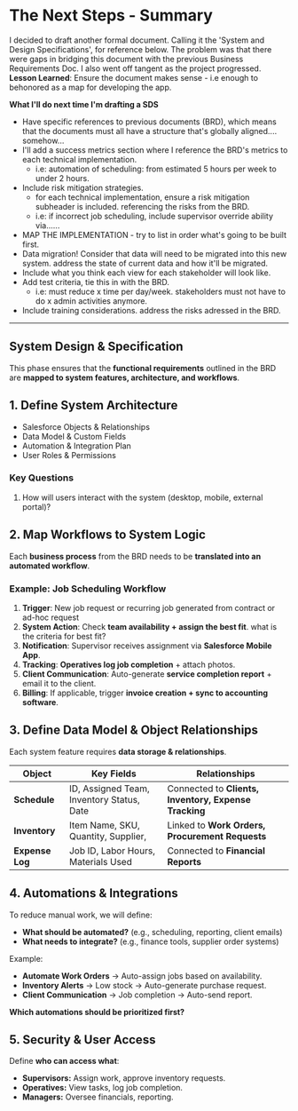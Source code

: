 # The Next Steps - Summary

I decided to draft another formal document. Calling it the 'System and Design Specifications', for reference below.
The problem was that there were gaps in bridging this document with the previous Business Requirements Doc. I also went off tangent as the project progressed.
**Lesson Learned**: Ensure the document makes sense - i.e enough to behonored as a map for developing the app.

**What I'll do next time I'm drafting a SDS**
- Have specific references to previous documents (BRD), which means that the documents must all have a structure that's globally aligned.... somehow...
- I'll add a success metrics section where I reference the BRD's metrics to each technical implementation.
  - i.e: automation of scheduling: from estimated 5 hours per week to under 2 hours.
- Include risk mitigation strategies.
  - for each technical implementation, ensure a risk mitigation subheader is included. referencing the risks from the BRD.
  - i.e: if incorrect job scheduling, include supervisor override ability via......
- MAP THE IMPLEMENTATION - try to list in order what's going to be built first.
- Data migration! Consider that data will need to be migrated into this new system. address the state of current data and how it'll be migrated.
- Include what you think each view for each stakeholder will look like.
- Add test criteria, tie this in with the BRD.
  - i.e: must reduce x time per day/week. stakeholders must not have to do x admin activities anymore.
- Include training considerations. address the risks adressed in the BRD.

---

## **System Design & Specification**
This phase ensures that the **functional requirements** outlined in the BRD are **mapped to system features, architecture, and workflows**.

## **1. Define System Architecture**
- Salesforce Objects & Relationships
- Data Model & Custom Fields
- Automation & Integration Plan
- User Roles & Permissions

### Key Questions
1. How will users interact with the system (desktop, mobile, external portal)?

## 2. Map Workflows to System Logic
Each **business process** from the BRD needs to be **translated into an automated workflow**.

### **Example: Job Scheduling Workflow**
1. **Trigger**: New job request or recurring job generated from contract or ad-hoc request
2. **System Action**: Check **team availability + assign the best fit**. what is the criteria for best fit?
3. **Notification**: Supervisor receives assignment via **Salesforce Mobile App**.
4. **Tracking**: **Operatives log job completion** + attach photos.
5. **Client Communication**: Auto-generate **service completion report** + email it to the client.
6. **Billing**: If applicable, trigger **invoice creation + sync to accounting software**.

## **3. Define Data Model & Object Relationships**
Each system feature requires **data storage & relationships**.

| **Object**      | **Key Fields**                               | **Relationships**                                     |
| --------------- | -------------------------------------------- | ----------------------------------------------------- |
| **Schedule**    | ID, Assigned Team, Inventory Status, Date    | Connected to **Clients, Inventory, Expense Tracking** |
| **Inventory**   | Item Name, SKU, Quantity, Supplier,          | Linked to **Work Orders, Procurement Requests**       |
| **Expense Log** | Job ID, Labor Hours, Materials Used          | Connected to **Financial Reports**                    |

## **4. Automations & Integrations**

To reduce manual work, we will define:
- **What should be automated?** (e.g., scheduling, reporting, client emails)
- **What needs to integrate?** (e.g., finance tools, supplier order systems)

Example:
- **Automate Work Orders** → Auto-assign jobs based on availability.
- **Inventory Alerts** → Low stock → Auto-generate purchase request.
- **Client Communication** → Job completion → Auto-send report.

**Which automations should be prioritized first?**

## **5. Security & User Access**

Define **who can access what**:
- **Supervisors:** Assign work, approve inventory requests.
- **Operatives:** View tasks, log job completion.
- **Managers:** Oversee financials, reporting.
```
